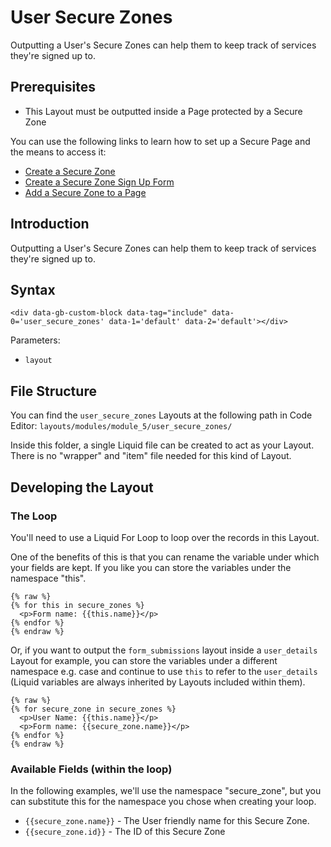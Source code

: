 # User Secure Zones

Outputting a User's Secure Zones can help them to keep track of services they're signed up to.

## Prerequisites

* This Layout must be outputted inside a Page protected by a Secure Zone

You can use the following links to learn how to set up a Secure Page and the means to access it:

* [Create a Secure Zone](https://help.siteglide.com/article/138-secure-zones-getting-started#2-creating-and-editing-a-secure-zone)
* [Create a Secure Zone Sign Up Form](https://help.siteglide.com/article/138-secure-zones-getting-started#2-adding-a-sign-up-form)
* [Add a Secure Zone to a Page](https://help.siteglide.com/article/138-secure-zones-getting-started#3-securing-pages)

## Introduction

Outputting a User's Secure Zones can help them to keep track of services they're signed up to.

## Syntax

`<div data-gb-custom-block data-tag="include" data-0='user_secure_zones' data-1='default' data-2='default'></div>`

Parameters:

* `layout`

## File Structure

You can find the `user_secure_zones` Layouts at the following path in Code Editor: `layouts/modules/module_5/user_secure_zones/`

Inside this folder, a single Liquid file can be created to act as your Layout. There is no "wrapper" and "item" file needed for this kind of Layout.

## Developing the Layout

### The Loop

You'll need to use a Liquid For Loop to loop over the records in this Layout.

One of the benefits of this is that you can rename the variable under which your fields are kept. If you like you can store the variables under the namespace "this".

```liquid
{% raw %}
{% for this in secure_zones %}
  <p>Form name: {{this.name}}</p>
{% endfor %}
{% endraw %}

```

Or, if you want to output the `form_submissions` layout inside a `user_details` Layout for example, you can store the variables under a different namespace e.g. case and continue to use `this` to refer to the `user_details` (Liquid variables are always inherited by Layouts included within them).

```liquid
{% raw %}
{% for secure_zone in secure_zones %}
  <p>User Name: {{this.name}}</p>
  <p>Form name: {{secure_zone.name}}</p>
{% endfor %}
{% endraw %}
```

### Available Fields (within the loop)

In the following examples, we'll use the namespace "secure\_zone", but you can substitute this for the namespace you chose when creating your loop.

* `{{secure_zone.name}}` - The User friendly name for this Secure Zone.
* `{{secure_zone.id}}` - The ID of this Secure Zone
